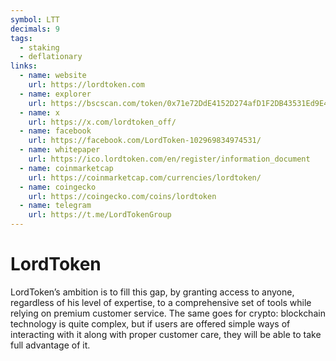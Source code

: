 ```yaml
---
symbol: LTT
decimals: 9
tags:
  - staking
  - deflationary
links:
  - name: website
    url: https://lordtoken.com
  - name: explorer
    url: https://bscscan.com/token/0x71e72DdE4152D274afD1F2DB43531Ed9E44A78Fa
  - name: x
    url: https://x.com/lordtoken_off/
  - name: facebook
    url: https://facebook.com/LordToken-102969834974531/
  - name: whitepaper
    url: https://ico.lordtoken.com/en/register/information_document
  - name: coinmarketcap
    url: https://coinmarketcap.com/currencies/lordtoken/
  - name: coingecko
    url: https://coingecko.com/coins/lordtoken
  - name: telegram
    url: https://t.me/LordTokenGroup
---
```


# LordToken

LordToken’s ambition is to fill this gap, by granting access to anyone, regardless of his level of expertise, to a comprehensive set of tools while relying on premium customer service. The same goes for crypto: blockchain technology is quite complex, but if users are offered simple ways of interacting with it along with proper customer care, they will be able to take full advantage of it.
